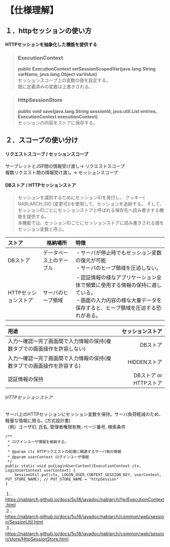 # 【仕様理解】
## １．httpセッションの使い方
#### HTTPセッションを抽象化した機能を提供する
> ### ExecutionContext
> **public ExecutionContext setSessionScopedVar(java.lang.String varName, java.lang.Object varValue)**  
> セッションスコープ上の変数の値を設定する。  
> 既に定義済みの変数は上書きされる。

> ### HttpSessionStore
> **public void save(java.lang.String sessionId,
>                 java.util.List<SessionEntry> entries,
>                 ExecutionContext executionContext)**  
> セッションの内容をストアに保存する。


## ２．スコープの使い分け
#### リクエストスコープ / セッションスコープ
サーブレットとJSP間の情報受け渡し→ リクエストスコープ  
複数リクエスト間の情報受け渡し → セッションスコープ

#### DBストア / HTTPセッションストア
> セッションを識別するためにセッションIDを発行し、 クッキー( NABLARCH_SID (変更可))を使用して、セッションを追跡する。 そして、セッションIDごとにセッションストアと呼ばれる保存先へ読み書きする機能を提供する。  
> 本機能では、セッションIDごとにセッションストアに読み書きされる値をセッション変数と呼ぶ。

| ストア |格納場所| 特徴 |
|:--------------|-----------------|:-------------|
|DBストア|データベース上のテーブル|・サーバが停止時でもセッション変数の復元が可能<br>・サーバのヒープ領域を圧迫しない。|
|HTTPセッションストア|サーバのヒープ領域|・認証情報の様なアプリケーション全体で頻繁に使用する情報の保持に適している。<br>・画面の入力内容の様な大量データを保存すると、ヒープ領域を圧迫する恐れがある。|

| 用途 | セッションストア |
|:-----------|------------:|
| 入力～確認～完了画面間で入力情報の保持(複数タブでの画面操作を許容しない) |DBストア |
| 入力～確認～完了画面間で入力情報の保持(複数タブでの画面操作を許容する) | HIDDENストア |
| 認証情報の保持 | DBストア or HTTPストア |


###### HTTPセッションストア
サーバ上のHTTPセッションにセッション変数を保持。サーバ負荷軽減のため、軽量な情報に限る。(方式設計書)  
（例）ユーザID, 氏名, 管理者権限有無, ページ番号, 検索条件
```
/**
 * ログインユーザ情報を格納する。
 *
 * @param ctx HTTPリクエストの処理に関連するサーバ側の情報
 * @param userContext ログインユーザ情報
 */
public static void putLoginUserContext(ExecutionContext ctx, LoginUserContext userContext) {
    SessionUtil.put(ctx, LOGIN_USER_CONTEXT_SESSION_KEY, userContext, PUT_STORE_NAME); // PUT_STORE_NAME = "httpSession"
}
```

１．https://nablarch.github.io/docs/5u18/javadoc/nablarch/fw/ExecutionContext.html  
２．https://nablarch.github.io/docs/5u18/javadoc/nablarch/common/web/session/SessionUtil.html  
３．https://nablarch.github.io/docs/5u18/javadoc/nablarch/common/web/session/store/HttpSessionStore.html
